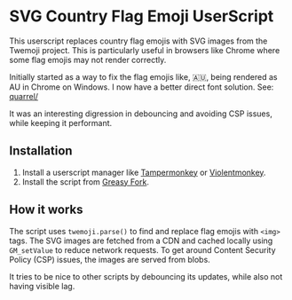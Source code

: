 # SVG Country Flag Emoji UserScript

This userscript replaces country flag emojis with SVG images from the Twemoji project. This is particularly useful in browsers like Chrome where some flag emojis may not render correctly.

Initially started as a way to fix the flag emojis like, 🇦🇺, being rendered as AU in Chrome on Windows. I now have a better direct font solution. See: [quarrel/](https://github.com/quarrel/broken-flag-emojis-win11-twemoji)

It was an interesting digression in debouncing and avoiding CSP issues, while keeping it performant.

## Installation

1.  Install a userscript manager like [Tampermonkey](https://www.tampermonkey.net/) or [Violentmonkey](https://violentmonkey.github.io/).
2.  Install the script from [Greasy Fork](https://greasyfork.org/en/scripts/545524-svg-country-flag-emoji-q).

## How it works

The script uses `twemoji.parse()` to find and replace flag emojis with `<img>` tags. The SVG images are fetched from a CDN and cached locally using `GM_setValue` to reduce network requests. To get around Content Security Policy (CSP) issues, the images are served from blobs.

It tries to be nice to other scripts by debouncing its updates, while also not having visible lag.
